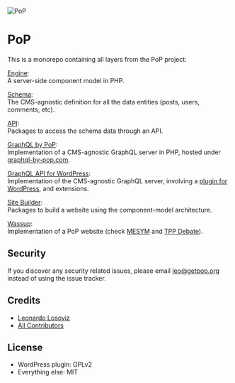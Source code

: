 ![PoP](https://assets.getpop.org/wp-content/themes/getpop/img/pop-logo-horizontal.png)

# PoP

This is a monorepo containing all layers from the PoP project:

[Engine](https://github.com/leoloso/PoP/layers/Engine/):<br/>A server-side component model in PHP.

[Schema](https://github.com/leoloso/PoP/layers/Schema/):<br/>The CMS-agnostic definition for all the data entities (posts, users, comments, etc).

[API](https://github.com/leoloso/PoP/layers/API/):<br/>Packages to access the schema data through an API.

[GraphQL by PoP](https://github.com/leoloso/PoP/layers/GraphQLByPoP/):<br/>Implementation of a CMS-agnostic GraphQL server in PHP, hosted under [graphql-by-pop.com](https://graphql-by-pop.com).

[GraphQL API for WordPress](https://github.com/leoloso/PoP/layers/GraphQLAPIForWP/):<br/>Implementation of the CMS-agnostic GraphQL server, involving a [plugin for WordPress](https://github.com/leoloso/PoP/layers/GraphQLAPIForWP/plugins/graphql-api-for-wp/), and extensions.

[Site Builder](https://github.com/leoloso/PoP/layers/SiteBuilder/):<br/>Packages to build a website using the component-model architecture.

[Wassup](https://github.com/leoloso/PoP/layers//):<br/>Implementation of a PoP website (check [MESYM](https://www.mesym.com) and [TPP Debate](https://my.tppdebate.org)).

## Security

If you discover any security related issues, please email leo@getpop.org instead of using the issue tracker.

## Credits

- [Leonardo Losoviz][link-author]
- [All Contributors][link-contributors]

## License

- WordPress plugin: GPLv2
- Everything else: MIT

[link-author]: https://github.com/leoloso
[link-contributors]: ../../contributors

